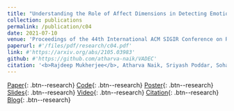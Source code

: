 ```yaml
---
title: "Understanding the Role of Affect Dimensions in Detecting Emotions from Tweets: A Multi-task Approach"
collection: publications
permalink: /publication/c04
date: 2021-07-10
venue: 'Proceedings of the 44th International ACM SIGIR Conference on Research and Development in Information Retrieval, SIGIR 2021'
paperurl: #'/files/pdf/research/c04.pdf'
link: #'https://arxiv.org/abs/2105.03983'
github: #'https://github.com/atharva-naik/VADEC'
citation: '<b>Rajdeep Mukherjee</b>, Atharva Naik, Sriyash Poddar, Soham Dasgupta, Niloy Ganguly'
---
```

[Paper](/files/pdf/research/c04.pdf){: .btn--research} [Code](https://github.com/atharva-naik/VADEC/){: .btn--research} [Poster](/files/pdf/research/VADEC_SIGIR2021_Poster.pdf){: .btn--research} [Slides](https://docs.google.com/presentation/d/e/2PACX-1vQpnzCkBpsfsG5ah-KKegGFc90IwTHZiLkzB76kUXlrmrz7m-6JnWl3-uTfoFs-LsNVbmPE2JqAXdHT/pub?start=false&loop=false&delayms=3000){: .btn--research} [Video](https://files.atypon.com/acm/a419079f7fed8d5a4e1e8cf5553b7139){: .btn--research} [Citation](https://arxiv.org/abs/2105.03983){: .btn--research} [Blog](/publication/c04){: .btn--research}